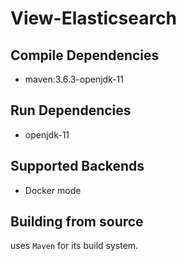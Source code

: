 # View-Elasticsearch

## Compile Dependencies

* maven:3.6.3-openjdk-11

## Run Dependencies

* openjdk-11

## Supported Backends

* Docker mode

## Building from source

uses `Maven` for its build system.
